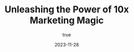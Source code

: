 ---
title: 'Unleashing the Power of 10x Marketing Magic'
date: '2023-11-28'
image: "/images/Unleashing the Power of 10x Marketing Magic_1701166439050.png"
short: "In the vast landscape of digital marketing, where trends come and go like shooting stars, one company stands tall, armed with the...."
category:
    - Art

# #full details
author:
     name: "Jane Meldrum"
     avatar: "/img/Blog-2"

gallery:
    enabled: 0
    items:
        - image: /images/post1.jpg
          alt: "image"

        - image: /images/post6.jpg
          alt: "image"

        - image: /images/post3.jpg
          alt: "image"

    cols: 3 # 2 or 3

additional:
    enabled: 1
    content: "
       <p>In the vast landscape of digital marketing, where trends come and go like shooting stars, one company stands tall, armed with the secret weapon of success &ndash; memes. Marque Berry, the trailblazer in the world of digital marketing, believes that memes aren't just internet jokes; they're the rocket fuel propelling businesses to success, and here's why they think it's 10 times better than any other marketing strategy.</p>
       <p>### The Viral Symphony</p>
       <p>*1. Memes: The Social Glue*<br>&nbsp; &nbsp;Marque Berry understands that memes have this magical ability to bring people together. Memes create a sense of community, with individuals from all walks of life sharing a laugh over a cleverly crafted image or video. In a world that craves connection, Marque Berry harnesses the social glue of memes to build communities around brands.</p>
       <p>*2. Shareability on Steroids*<br>&nbsp; &nbsp;What's the point of a fantastic marketing campaign if no one sees it? Marque Berry recognizes that memes are the kings and queens of shareability. Memes are born to be shared, passed around like a digital currency of joy. By creating shareable content, Marque Berry ensures that their marketing messages don't just reach the intended audience but spread like wildfire across the digital realm.</p>
      <p>### The Memetic Alchemy</p>
      <p>*1. Transforming Messages into Memes*<br>&nbsp; &nbsp;Marque Berry doesn't just stick their logo on a meme and call it a day. They understand the art of memetic alchemy &ndash; the process of turning mundane messages into shareable gold. Whether it's a product launch, a brand message, or a simple promotion, Marque Berry believes that turning it into a meme elevates it from forgettable to unforgettable.</p>
     <p>*2. Staying Ahead of Trends*<br>&nbsp; &nbsp;In the fast-paced world of the internet, yesterday's trend is today's ancient history. Marque Berry embraces the ever-changing nature of memes to stay ahead of the curve. By riding the trend waves, they ensure their content remains relevant, keeping the audience engaged and excited.</p>
     <p>### The Results Speak Louder</p>
     <p>*1. Memes = Engagement x 10*<br>&nbsp; &nbsp;Marque Berry has seen the numbers, and they speak volumes. The engagement levels of meme-based marketing campaigns are not just higher; they're off the charts. Whether it's likes, shares, comments, or brand mentions, Marque Berry knows that memes have the power to turn ordinary marketing metrics into extraordinary success stories.</p>
     <p>*2. Trust, Relatability, and Fun*<br>&nbsp; &nbsp;In the world of Marque Berry, memes aren't just about laughs; they're about building trust, creating relatable content, and injecting a dose of fun into the marketing game. The shared laughter becomes the bridge that connects businesses with their audience on a deeper, more meaningful level.</p>
     <p>### The Future: Memes Unleashed</p>
     <p>As Marque Berry continues to champion the cause of meme marketing, the world watches, learns, and laughs along. In a realm where success is often measured in clicks, likes, and shares, Marque Berry believes that memes are the secret ingredient that multiplies these metrics by ten. So, the next time you see a meme shared by Marque Berry, remember, it's not just a joke &ndash; it's a strategic move in the game of 10 times better marketing magic.</p>"

---